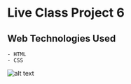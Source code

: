 # Live Class Project 6

## Web Technologies Used
    - HTML
    - CSS

![alt text](./assets/snapshot.png?raw=true "optional")